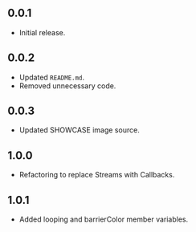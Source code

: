 ## 0.0.1

* Initial release.

## 0.0.2

* Updated ```README.md```.
* Removed unnecessary code.

## 0.0.3

* Updated SHOWCASE image source.

## 1.0.0

* Refactoring to replace Streams with Callbacks.

## 1.0.1

* Added looping and barrierColor member variables.
